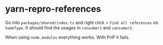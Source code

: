 # yarn-repro-references

Go into `packages/shared/index.ts` and right click > `Find all references` on `SomeType`. It should find the usages in `consumer1` and `consumer2`.

When using `node_modules` everything works. With PnP it fails.
